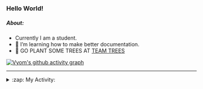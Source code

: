 ### Hello World!

##### About:
- Currently I am a student.
- 🌱 I’m learning how to make better documentation.
- 🌱 GO PLANT SOME TREES AT [TEAM TREES](https://teamtrees.org/)

[![Vyom's github activity graph](https://activity-graph.herokuapp.com/graph?username=Vyvy-vi)](https://github.com/ashutosh00710/github-readme-activity-graph)

---
<details>
  <summary>:zap: My Activity:</summary>
  
<!--START_SECTION:waka-->
![Code Time](http://img.shields.io/badge/Code%20Time-920%20hrs%2042%20mins-blue)

**I'm a Night 🦉** 

```text
🌞 Morning    95 commits     ███░░░░░░░░░░░░░░░░░░░░░░   12.09% 
🌆 Daytime    205 commits    ██████░░░░░░░░░░░░░░░░░░░   26.08% 
🌃 Evening    268 commits    ████████░░░░░░░░░░░░░░░░░   34.1% 
🌙 Night      218 commits    ███████░░░░░░░░░░░░░░░░░░   27.74%

```
📅 **I'm Most Productive on Sunday** 

```text
Monday       114 commits    ███░░░░░░░░░░░░░░░░░░░░░░   14.5% 
Tuesday      125 commits    ████░░░░░░░░░░░░░░░░░░░░░   15.9% 
Wednesday    105 commits    ███░░░░░░░░░░░░░░░░░░░░░░   13.36% 
Thursday     117 commits    ███░░░░░░░░░░░░░░░░░░░░░░   14.89% 
Friday       107 commits    ███░░░░░░░░░░░░░░░░░░░░░░   13.61% 
Saturday     75 commits     ██░░░░░░░░░░░░░░░░░░░░░░░   9.54% 
Sunday       143 commits    ████░░░░░░░░░░░░░░░░░░░░░   18.19%

```


📊 **This Week I Spent My Time On** 

```text
🔥 Editors: 
VS Code                  15 hrs 6 mins       █████████████████████████   100.0%

🐱‍💻 Projects: 
discord-bot              8 hrs 22 mins       ██████████████░░░░░░░░░░░   55.51% 
CSF                      3 hrs 25 mins       █████░░░░░░░░░░░░░░░░░░░░   22.68% 
github-readme-youtube-car3 hrs 17 mins       █████░░░░░░░░░░░░░░░░░░░░   21.77% 
praise                   0 secs              ░░░░░░░░░░░░░░░░░░░░░░░░░   0.02% 
homebrew                 0 secs              ░░░░░░░░░░░░░░░░░░░░░░░░░   0.01%

```


 Last Updated on 14/10/2022 01:34:16 UTC
<!--END_SECTION:waka-->
</details>
